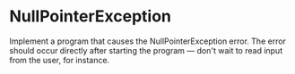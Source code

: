 # NullPointerException
Implement a program that causes the NullPointerException error. The error should occur directly after starting the program — don't wait to read input from the user, for instance.
